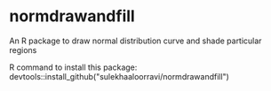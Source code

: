 # normdrawandfill
An R package to draw normal distribution curve and shade particular regions

R command to install this package:
devtools::install_github("sulekhaaloorravi/normdrawandfill")

